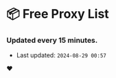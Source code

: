 # :package: Free Proxy List
### Updated every 15 minutes.

- Last updated: `2024-08-29 00:57`

:heart:
